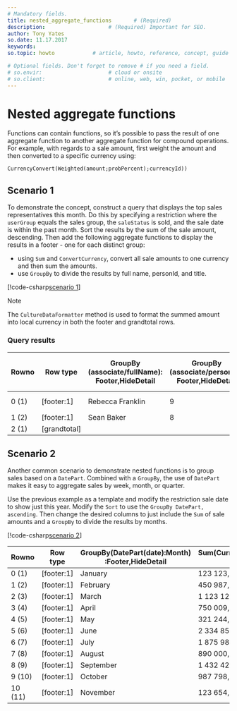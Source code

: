 ```yaml
---
# Mandatory fields.
title: nested_aggregate_functions       # (Required)
description:                    # (Required) Important for SEO.
author: Tony Yates
so.date: 11.17.2017
keywords:
so.topic: howto            # article, howto, reference, concept, guide

# Optional fields. Don't forget to remove # if you need a field.
# so.envir:                     # cloud or onsite
# so.client:                    # online, web, win, pocket, or mobile
---
```


# Nested aggregate functions

Functions can contain functions, so it’s possible to pass the result of one aggregate function to another aggregate function for compound operations. For example, with regards to a sale amount, first weight the amount and then converted to a specific currency using:

`CurrencyConvert(Weighted(amount;probPercent);currencyId))`

## Scenario 1

To demonstrate the concept, construct a query that displays the top sales representatives this month. Do this by specifying a restriction where the `userGroup` equals the sales group, the `saleStatus` is sold, and the sale date is within the past month. Sort the results by the sum of the sale amount, descending. Then add the following aggregate functions to display the results in a footer - one for each distinct group:

* using `Sum` and `ConvertCurrency`, convert all sale amounts to one currency and then sum the amounts.
* use `GroupBy` to divide the results by full name, personId, and title.

[!code-csharp[scenario 1](includes/nested-aggregate-1.cs)]

> [!NOTE]
> The `CultureDataFormatter` method is used to format the summed amount into local currency in both the footer and grandtotal rows.

### Query results

| Rowno | Row type | GroupBy (associate/fullName): Footer,HideDetail | GroupBy (associate/personId): Footer,HideDetail | GroupBy (associate/title): Footer,HideDetail | Sum (CurrencyConvert (amount;36)): HideDetail |
|---|---|---|---|---|---|
| 0 (1) | \[footer:1\] | Rebecca Franklin | 9| Sales Representative | 1 480 110,00 |
| 1 (2) | \[footer:1\] | Sean Baker | 8 | Tech and Sales | 152 495,00 |
| 2 (1) | \[grandtotal\] | | | | 1 632 605,00 |

## Scenario 2

Another common scenario to demonstrate nested functions is to group sales based on a `DatePart`. Combined with a `GroupBy`, the use of `DatePart` makes it easy to aggregate sales by week, month, or quarter.

Use the previous example as a template and modify the restriction sale date to show just this year. Modify the `Sort` to use the `GroupBy DatePart, ascending`. Then change the desired columns to just include the `Sum` of sale amounts and a `GroupBy` to divide the results by months.

[!code-csharp[scenario 2](includes/nested-aggregate-2.cs)]

| Rowno | Row type | GroupBy(DatePart(date):Month) :Footer,HideDetail | Sum(CurrencyConvert(amount;36)) :HideDetail |
|---|---|---|---|
| 0 (1) | \[footer:1\] | January | 123 123,00 |
| 1 (2) | \[footer:1\] | February | 450 987,00 |
| 2 (3) | \[footer:1\] | March | 1 123 123,00 |
| 3 (4) | \[footer:1\] | April | 750 009,00 |
| 4 (5) | \[footer:1\] | May | 321 244,99 |
| 5 (6) | \[footer:1\] | June | 2 334 854,00 |
| 6 (7) | \[footer:1\] | July | 1 875 987,00 |
| 7 (8) | \[footer:1\] | August | 890 000,00 |
| 8 (9) | \[footer:1\] | September | 1 432 423,00 |
| 9 (10) | \[footer:1\] | October | 987 798,00 |
| 10 (11) | \[footer:1\] | November | 123 654,00 |
